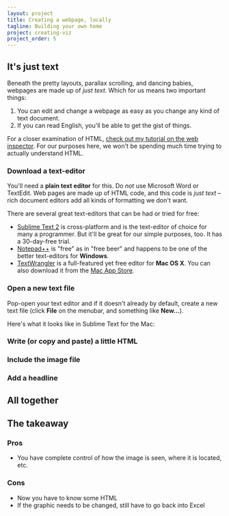 ```yaml
---
layout: project
title: Creating a webpage, locally
tagline: Building your own home
project: creating-viz
project_order: 5
---
```



## It's just text

Beneath the pretty layouts, parallax scrolling, and dancing babies, webpages are made up of *just text*. Which for us means two important things:

1. You can edit and change a webpage as easy as you change any kind of text document.
2. If you can read English, you'll be able to get the gist of things.

For a closer examination of HTML, [check out my tutorial on the web inspector](/projects/inspect-the-web). For our purposes here, we won't be spending much time trying to actually understand HTML.

### Download a text-editor

You'll need a **plain text editor** for this. Do *not* use Microsoft Word or TextEdit. Web pages are made up of HTML code, and this code is *just text* &ndash; rich document editors add all kinds of formatting we don't want.

There are several great text-editors that can be had or tried for free:

- [Sublime Text 2](http://www.sublimetext.com/2) is cross-platform and is the text-editor of choice for many a programmer. But it'll be great for our simple purposes, too. It has a 30-day-free trial.
- [Notepad++](http://notepad-plus-plus.org/) is "free" as in "free beer" and happens to be one of the better text-editors for **Windows**.
- [TextWrangler](http://www.barebones.com/products/textwrangler/) is a full-featured yet free editor for **Mac OS X**. You can also download it from the [Mac App Store](https://itunes.apple.com/us/app/textwrangler/id404010395?mt=12‎).

### Open a new text file

Pop-open your text editor and if it doesn't already by default, create a new text file (click **File** on the menubar, and something like **New...**).

Here's what it looks like in Sublime Text for the Mac:




### Write (or copy and paste) a little HTML

### Include the image file

### Add a headline



## All together




## The takeaway



### Pros
- You have complete control of how the image is seen, where it is located, etc.

### Cons
- Now you have to know some HTML
- If the graphic needs to be changed, still have to go back into Excel

